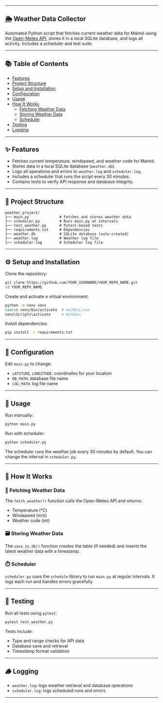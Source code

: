
---

## 🌦️ Weather Data Collector

Automated Python script that fetches current weather data for Malmö using the [Open-Meteo API](https://open-meteo.com/), stores it in a local SQLite database, and logs all activity. Includes a scheduler and test suite.

---

## 📚 Table of Contents

- [Features](#features)
- [Project Structure](#project-structure)
- [Setup and Installation](#setup-and-installation)
- [Configuration](#configuration)
- [Usage](#usage)
- [How It Works](#how-it-works)
  - [Fetching Weather Data](#fetching-weather-data)
  - [Storing Weather Data](#storing-weather-data)
  - [Scheduler](#scheduler)
- [Testing](#testing)
- [Logging](#logging)

---

## ✨ Features

- Fetches current temperature, windspeed, and weather code for Malmö.
- Stores data in a local SQLite database (`weather.db`).
- Logs all operations and errors to `weather.log` and `scheduler.log`.
- Includes a scheduler that runs the script every 30 minutes.
- Contains tests to verify API response and database integrity.

---

## 📁 Project Structure

```
weather_project/
├── main.py              # Fetches and stores weather data
├── scheduler.py         # Runs main.py at intervals
├── test_weather.py      # Pytest-based tests
├── requirements.txt     # Dependencies
├── weather.db           # SQLite database (auto-created)
├── weather.log          # Weather log file
├── scheduler.log        # Scheduler log file
```

---

## ⚙️ Setup and Installation

Clone the repository:
```bash
git clone https://github.com/YOUR_USERNAME/YOUR_REPO_NAME.git
cd YOUR_REPO_NAME
```

Create and activate a virtual environment:
```bash
python -m venv venv
source venv/bin/activate  # macOS/Linux
venv\Scripts\activate     # Windows
```

Install dependencies:
```bash
pip install -r requirements.txt
```

---

## 🔧 Configuration

Edit `main.py` to change:
- `LATITUDE`, `LONGITUDE`: coordinates for your location
- `DB_PATH`: database file name
- `LOG_PATH`: log file name

---

## 🚀 Usage

Run manually:
```bash
python main.py
```

Run with scheduler:
```bash
python scheduler.py
```

The scheduler runs the weather job every 30 minutes by default. You can change the interval in `scheduler.py`.

---

## 🧠 How It Works

### 📡 Fetching Weather Data
The `fetch_weather()` function calls the Open-Meteo API and returns:
- Temperature (°C)
- Windspeed (m/s)
- Weather code (int)

### 🗃️ Storing Weather Data
The `save_to_db()` function creates the table (if needed) and inserts the latest weather data with a timestamp.

### ⏱️ Scheduler
`scheduler.py` uses the `schedule` library to run `main.py` at regular intervals. It logs each run and handles errors gracefully.

---

## 🧪 Testing

Run all tests using `pytest`:
```bash
pytest test_weather.py
```

Tests include:
- Type and range checks for API data
- Database save and retrieval
- Timestamp format validation

---

## 🪵 Logging

- `weather.log`: logs weather retrieval and database operations
- `scheduler.log`: logs scheduled runs and errors

---
